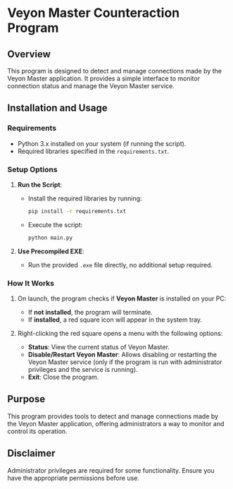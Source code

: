 # Veyon Master Counteraction Program

## Overview
This program is designed to detect and manage connections made by the Veyon Master application. It provides a simple interface to monitor connection status and manage the Veyon Master service.

## Installation and Usage

### Requirements
- Python 3.x installed on your system (if running the script).
- Required libraries specified in the `requirements.txt`.

### Setup Options
1. **Run the Script**:
   - Install the required libraries by running:
     ```bash
     pip install -r requirements.txt
     ```
   - Execute the script:
     ```bash
     python main.py
     ```

2. **Use Precompiled EXE**:
   - Run the provided `.exe` file directly, no additional setup required.

### How It Works
1. On launch, the program checks if **Veyon Master** is installed on your PC:
   - If **not installed**, the program will terminate.
   - If **installed**, a red square icon will appear in the system tray.

2. Right-clicking the red square opens a menu with the following options:
   - **Status**: View the current status of Veyon Master.
   - **Disable/Restart Veyon Master**: Allows disabling or restarting the Veyon Master service (only if the program is run with administrator privileges and the service is running).
   - **Exit**: Close the program.

## Purpose
This program provides tools to detect and manage connections made by the Veyon Master application, offering administrators a way to monitor and control its operation.

## Disclaimer
Administrator privileges are required for some functionality. Ensure you have the appropriate permissions before use.
